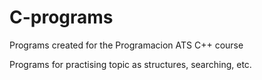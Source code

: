 # C-programs
Programs created for the Programacion ATS C++ course 

Programs for practising topic as structures, searching, etc.

